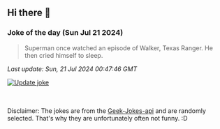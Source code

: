 ## Hi there 👋

### Joke of the day (Sun Jul 21 2024)
<!-- joke -->
>Superman once watched an episode of Walker, Texas Ranger. He then cried himself to sleep.
<!-- /joke -->

*Last update: Sun, 21 Jul 2024 00:47:46 GMT*

[![Update joke](https://github.com/nclskfm/nclskfm/actions/workflows/joke.yml/badge.svg)](https://github.com/nclskfm/nclskfm/actions/workflows/joke.yml)

<br><br>
Disclaimer: The jokes are from the [Geek-Jokes-api](https://github.com/sameerkumar18/geek-joke-api) and are randomly selected. That's why they are unfortunately often not funny. :D
